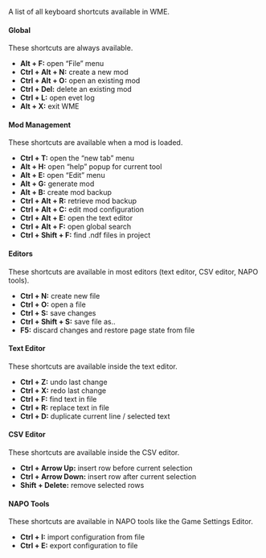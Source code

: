 A list of all keyboard shortcuts available in WME.

#### Global

These shortcuts are always available.

- **Alt + F:** open “File” menu
- **Ctrl + Alt + N:** create a new mod
- **Ctrl + Alt + O:** open an existing mod
- **Ctrl + Del:** delete an existing mod
- **Ctrl + L:** open evet log
- **Alt + X:** exit WME

#### Mod Management

These shortcuts are available when a mod is loaded.

- **Ctrl + T:** open the “new tab” menu
- **Alt + H:** open “help” popup for current tool
- **Alt + E:** open “Edit” menu
- **Alt + G:** generate mod
- **Alt + B:** create mod backup
- **Ctrl + Alt + R:** retrieve mod backup
- **Ctrl + Alt + C:** edit mod configuration
- **Ctrl + Alt + E:** open the text editor
- **Ctrl + Alt + F:** open global search
- **Ctrl + Shift + F:** find .ndf files in project

#### Editors

These shortcuts are available in most editors (text editor, CSV editor, NAPO tools).

- **Ctrl + N:** create new file
- **Ctrl + O:** open a file
- **Ctrl + S:** save changes
- **Ctrl + Shift + S:** save file as..
- **F5:** discard changes and restore page state from file

#### Text Editor

These shortcuts are available inside the text editor.

- **Ctrl + Z:** undo last change
- **Ctrl + X:** redo last change
- **Ctrl + F:** find text in file
- **Ctrl + R:** replace text in file
- **Ctrl + D:** duplicate current line / selected text

#### CSV Editor

These shortcuts are available inside the CSV editor.

- **Ctrl + Arrow Up:** insert row before current selection
- **Ctrl + Arrow Down:** insert row after current selection
- **Shift + Delete:** remove selected rows

#### NAPO Tools

These shortcuts are available in NAPO tools like the Game Settings Editor.

- **Ctrl + I:** import configuration from file
- **Ctrl + E:** export configuration to file